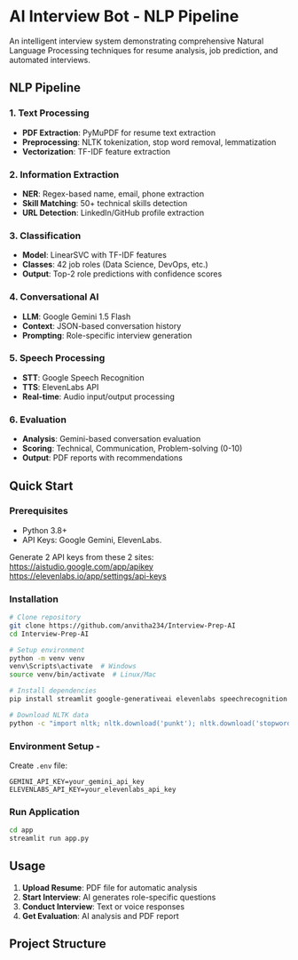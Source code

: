 # AI Interview Bot - NLP Pipeline

An intelligent interview system demonstrating comprehensive Natural Language Processing techniques for resume analysis, job prediction, and automated interviews.

## NLP Pipeline

### 1. Text Processing
- **PDF Extraction**: PyMuPDF for resume text extraction
- **Preprocessing**: NLTK tokenization, stop word removal, lemmatization
- **Vectorization**: TF-IDF feature extraction

### 2. Information Extraction
- **NER**: Regex-based name, email, phone extraction
- **Skill Matching**: 50+ technical skills detection
- **URL Detection**: LinkedIn/GitHub profile extraction

### 3. Classification
- **Model**: LinearSVC with TF-IDF features
- **Classes**: 42 job roles (Data Science, DevOps, etc.)
- **Output**: Top-2 role predictions with confidence scores

### 4. Conversational AI
- **LLM**: Google Gemini 1.5 Flash
- **Context**: JSON-based conversation history
- **Prompting**: Role-specific interview generation

### 5. Speech Processing
- **STT**: Google Speech Recognition
- **TTS**: ElevenLabs API
- **Real-time**: Audio input/output processing

### 6. Evaluation
- **Analysis**: Gemini-based conversation evaluation
- **Scoring**: Technical, Communication, Problem-solving (0-10)
- **Output**: PDF reports with recommendations

## Quick Start

### Prerequisites
- Python 3.8+
- API Keys: Google Gemini, ElevenLabs.


Generate 2 API keys from these 2 sites:
https://aistudio.google.com/app/apikey
https://elevenlabs.io/app/settings/api-keys


### Installation
```bash
# Clone repository
git clone https://github.com/anvitha234/Interview-Prep-AI
cd Interview-Prep-AI

# Setup environment
python -m venv venv
venv\Scripts\activate  # Windows
source venv/bin/activate  # Linux/Mac

# Install dependencies
pip install streamlit google-generativeai elevenlabs speechrecognition pyaudio PyMuPDF nltk scikit-learn reportlab python-dotenv

# Download NLTK data
python -c "import nltk; nltk.download('punkt'); nltk.download('stopwords'); nltk.download('wordnet')"
```

### Environment Setup - 
Create `.env` file:
```env
GEMINI_API_KEY=your_gemini_api_key
ELEVENLABS_API_KEY=your_elevenlabs_api_key
```

### Run Application
```bash
cd app
streamlit run app.py
```

## Usage

1. **Upload Resume**: PDF file for automatic analysis
2. **Start Interview**: AI generates role-specific questions
3. **Conduct Interview**: Text or voice responses
4. **Get Evaluation**: AI analysis and PDF report

## Project Structure